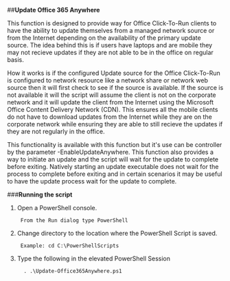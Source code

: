 ##**Update Office 365 Anywhere**

This function is designed to provide way for Office Click-To-Run clients to have the ability to update themselves from a managed network source or from the Internet depending on the availability of the primary update source.  The idea behind this is if users have laptops and are mobile they may not recieve updates if they are not able to be in the office on regular basis. 

How it works is if the configured Update source for the Office Click-To-Run is configured to network resource like a network share or network web source then it will first check to see if the source is available.  If the source is not available it will the script will assume the client is not on the corporate network and it will update the client from the Internet using the Microsoft Office Content Delivery Network (CDN). This ensures all the mobile clients do not have to download updates from the Internet while they are on the corporate network while ensuring they are able to still recieve the updates if they are not regularly in the office.

This functionality is available with this function but it's use can be controller by the parameter -EnableUpdateAnywhere.  This function also provides a way to initiate an update and the script will wait for the update to complete before exiting. Natively starting an update executable does not wait for the process to complete before exiting and in certain scenarios it may be useful to have the update process wait for the update to complete.

###**Running the script**

1. Open a PowerShell console.

		From the Run dialog type PowerShell 
		
2. Change directory to the location where the PowerShell Script is saved.

		Example: cd C:\PowerShellScripts
		

4. Type the following in the elevated PowerShell Session

		 . .\Update-Office365Anywhere.ps1
         

